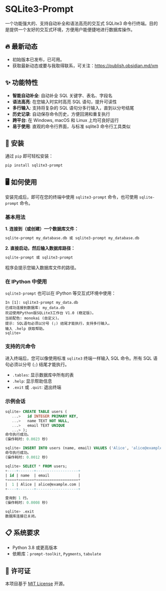 # SQLite3-Prompt

一个功能强大的、支持自动补全和语法高亮的交互式 SQLite3 命令行终端。目的是提供一个友好的交互式环境，方便用户能便捷地进行数据库操作。


## 🔥 最新动态

- 初始版本已发布，已可用。
- 获取最新动态或要与我取得联系，可关注：https://publish.obsidian.md/xm


## ✨ 功能特性

- **智能自动补全**: 自动补全 SQL 关键字、表名、字段名
- **语法高亮**: 在您输入时实时高亮 SQL 语句，提升可读性
- **多行输入**: 支持将复杂的 SQL 语句分多行输入，直到以分号结尾
- **历史记录**: 自动保存命令历史，方便回溯和重复执行
- **跨平台**: 在 Windows, macOS 和 Linux 上均可良好运行
- **易于使用**: 直观的命令行界面，与标准 sqlite3 命令行工具类似

## 🚀 安装

通过 `pip` 即可轻松安装：

```bash
pip install sqlite3-prompt
```

## 🖥️ 如何使用

安装完成后，即可在您的终端中使用 `sqlite3-prompt` 命令，也可使用 `sqlite-prompt` 命令。

### 基本用法

**1. 连接到（或创建）一个数据库文件：**

```bash
sqlite-prompt my_database.db 或 sqlite3-prompt my_database.db
```

**2. 直接启动，然后输入数据库路径：**

```bash
sqlite-prompt 或 sqlite3-prompt
```
程序会提示您输入数据库文件的路径。

### 在 IPython 中使用

`sqlite3-prompt` 也可以在 IPython 等交互式环境中使用：

```ipython
In [1]: sqlite3-prompt my_data.db
已成功连接到数据库: my_data.db
欢迎使用Python版SQLite3工作台 V1.0 (稳定版)。
当前配色: monokai (自定义)。
提示: SQL语句必须以分号 (;) 结尾才能执行，支持多行输入。
输入 .help 获取帮助。
sqlite>
```

### 支持的元命令

进入终端后，您可以像使用标准 `sqlite3` 终端一样输入 SQL 命令。所有 SQL 语句必须以分号 (`;`) 结尾才能执行。

- `.tables`: 显示数据库中所有的表
- `.help`: 显示帮助信息
- `.exit` 或 `.quit`: 退出终端

### 示例会话

```sql
sqlite> CREATE TABLE users (
   ...>   id INTEGER PRIMARY KEY,
   ...>   name TEXT NOT NULL,
   ...>   email TEXT UNIQUE
   ...> );
命令执行成功。
(操作耗时: 0.0023 秒)

sqlite> INSERT INTO users (name, email) VALUES ('Alice', 'alice@example.com');
命令执行成功。
(操作耗时: 0.0012 秒)

sqlite> SELECT * FROM users;
+----+-------+-------------------+
| id | name  | email             |
+====+=======+===================+
|  1 | Alice | alice@example.com |
+----+-------+-------------------+

查询到 1 行。
(操作耗时: 0.0008 秒)

sqlite> .exit
数据库连接已关闭。
```


## 📋 系统要求

- Python 3.8 或更高版本
- 依赖库：`prompt-toolkit`, `Pygments`, `tabulate`

## 📜 许可证

本项目基于 [MIT License](LICENSE) 开源。 